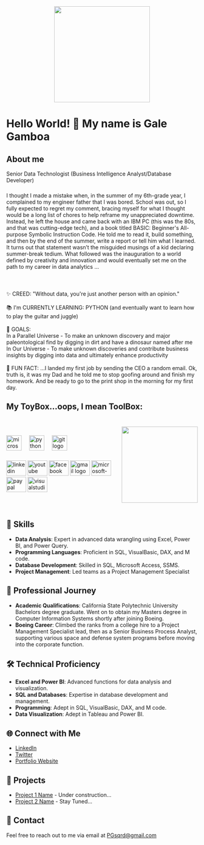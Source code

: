 <div align="center">
  <img height="252" src="https://i0.wp.com/www.intuitivedataanalytics.com/wp-content/uploads/2021/06/use-case-learn-more.jpg?w=950&ssl=1"  />
</div>

###

<h1 align="left">Hello World! 👋 My name is Gale Gamboa</h1>

###

<h2 align="left">About me</h2>
Senior Data Technologist (Business Intelligence Analyst/Database Developer)

###

<p align="left"> I thought I made a mistake when, in the summer of my 6th-grade year, I complained to my engineer father that I was bored.   School was out, so I fully expected to regret my comment, bracing myself for what I thought would be a long list of chores to help reframe my unappreciated downtime.   Instead, he left the house and came back with an IBM PC (this was the 80s, and that was cutting-edge tech), and a book titled BASIC: Beginner's All-purpose Symbolic Instruction Code.   He told me to read it, build something, and then by the end of the summer, write a report or tell him what I learned.   It turns out that statement wasn’t the misguided musings of a kid declaring summer-break tedium.   What followed was the inauguration to a world defined by creativity and innovation and would eventually set me on the path to my career in data analytics …</p>

###

<br clear="both">

<p align="left">✨ CREED: "Without data, you're just another person with an opinion."<br>
  <br>📚 I'm CURRENTLY LEARNING:  PYTHON (and eventually want to learn how to play the guitar and juggle)<br>
  <br>🎯 GOALS:<br>In a Parallel Universe - To make an unknown discovery and major paleontological find by digging in dirt and have a dinosaur named after me<br> In Our Universe - To make unknown discoveries and contribute business insights by digging into data and ultimately enhance productivity<br>
  <br>🎲 FUN FACT: ...I landed my first job by sending the CEO a random email. Ok, truth is, it was my Dad and he told me to stop goofing around and finish my homework. And be ready to go to the print shop in the morning for my first day.</p>

###

<h2 align="left">My ToyBox...oops, I mean ToolBox:</h2>

###

<br clear="both">

<img align="right" height="200" src="https://www.knowi.com/wp-content/uploads/2019/12/Big-Data-Banner.jpg"  />

###

<div align="left">
  <img src="https://cdn.jsdelivr.net/gh/devicons/devicon/icons/microsoftsqlserver/microsoftsqlserver-plain.svg" height="40" alt="microsoftsqlserver logo"  />
  <img width="12" />
  <img src="https://cdn.jsdelivr.net/gh/devicons/devicon/icons/python/python-original.svg" height="40" alt="python logo"  />
  <img width="12" />
  <img src="https://cdn.jsdelivr.net/gh/devicons/devicon/icons/git/git-original.svg" height="40" alt="git logo"  />
</div>

###

<div align="left">
  <img src="https://raw.githubusercontent.com/maurodesouza/profile-readme-generator/master/src/assets/icons/social/linkedin/default.svg" width="52" height="40" alt="linkedin logo"  />
  <img src="https://raw.githubusercontent.com/maurodesouza/profile-readme-generator/master/src/assets/icons/social/youtube/default.svg" width="52" height="40" alt="youtube logo"  />
  <img src="https://raw.githubusercontent.com/maurodesouza/profile-readme-generator/master/src/assets/icons/social/facebook/default.svg" width="52" height="40" alt="facebook logo"  />
  <img src="https://raw.githubusercontent.com/maurodesouza/profile-readme-generator/master/src/assets/icons/social/gmail/default.svg" width="52" height="40" alt="gmail logo"  />
  <img src="https://raw.githubusercontent.com/maurodesouza/profile-readme-generator/master/src/assets/icons/social/microsoft-outlook/default.svg" width="52" height="40" alt="microsoft-outlook logo"  />
  <img src="https://raw.githubusercontent.com/maurodesouza/profile-readme-generator/master/src/assets/icons/social/paypal/default.svg" width="52" height="40" alt="paypal logo"  />
  <img src="https://raw.githubusercontent.com/maurodesouza/profile-readme-generator/master/src/assets/icons/social/visualstudio/default.svg" width="52" height="40" alt="visualstudio logo"  />
</div>

###

<div align="left">
<br clear="both">
</div>

## 🚀 Skills

- **Data Analysis**: Expert in advanced data wrangling using Excel, Power BI, and Power Query.
- **Programming Languages**: Proficient in SQL, VisualBasic, DAX, and M code.
- **Database Development**: Skilled in SQL, Microsoft Access, SSMS.
- **Project Management**: Led teams as a Project Management Specialist 

## 💼 Professional Journey

- **Academic Qualifications**: California State Polytechnic University Bachelors degree graduate. Went on to obtain my Masters degree in Computer Information Systems shortly after joining Boeing. 
- **Boeing Career**: Climbed the ranks from a college hire to a Project Management Specialist lead, then as a Senior Business Process Analyst, supporting various space and defense system programs before moving into the corporate function.

## 🛠️ Technical Proficiency

- **Excel and Power BI**: Advanced functions for data analysis and visualization.
- **SQL and Databases**: Expertise in database development and management.
- **Programming**: Adept in SQL, VisualBasic, DAX, and M code.
- **Data Visualization**: Adept in Tableau and Power BI.

## 🌐 Connect with Me

- [LinkedIn](https://www.linkedin.com/in/gale-gamboa/)
- [Twitter]()
- [Portfolio Website]()

###

## 🚀 Projects

- [Project 1 Name](link-to-project1) - Under construction...
- [Project 2 Name](link-to-project2) - Stay Tuned...

## 📧 Contact

Feel free to reach out to me via email at PGsqrd@gmail.com

